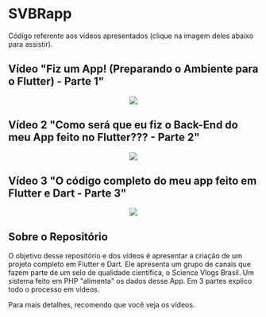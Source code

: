 # SVBRapp

Código referente aos vídeos apresentados (clique na imagem deles abaixo para assistir).

## Vídeo "Fiz um App! (Preparando o Ambiente para o Flutter) - Parte 1"

<p align="center">
  <a href="https://youtu.be/g0ZDv1ixeNI"><img src="https://img.youtube.com/vi/g0ZDv1ixeNI/maxresdefault.jpg"></a>
</p>

## Vídeo 2 "Como será que eu fiz o Back-End do meu App feito no Flutter??? - Parte 2"

<p align="center">
  <a href="https://youtu.be/N85dkzppKH0"><img src="https://img.youtube.com/vi/N85dkzppKH0/maxresdefault.jpg"></a>
</p>

## Vídeo 3 "O código completo do meu app feito em Flutter e Dart - Parte 3"

<p align="center">
  <a href="https://youtu.be/x66yUOHkJ3Y"><img src="https://img.youtube.com/vi/x66yUOHkJ3Y/maxresdefault.jpg"></a>
</p>

## Sobre o Repositório

O objetivo desse repositório e dos vídeos é apresentar a criação de um projeto completo em Flutter e Dart. Ele apresenta um grupo de canais que fazem parte de um selo de qualidade científica, o Science Vlogs Brasil. Um sistema feito em PHP "alimenta" os dados desse App. Em 3 partes explico todo o processo em vídeos.

Para mais detalhes, recomendo que você veja os vídeos.
